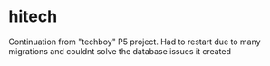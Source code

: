 # hitech
 Continuation from "techboy" P5 project. Had to restart due to many migrations and couldnt  solve the database issues it created
